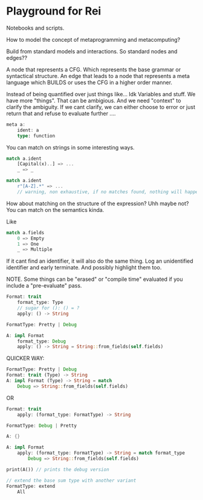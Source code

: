 # Playground for Rei

Notebooks and scripts.

How to model the concept of metaprogramming and metacomputing?

Build from standard models and interactions. So standard nodes and edges??

A node that represents a CFG. Which represents the base grammar or syntactical structure. An edge that leads to a node that represents a meta language which BUILDS or uses the CFG in a higher order manner.

Instead of being quantified over just things like... Idk Variables and stuff. We have more "things". That can be ambigious. And we need "context" to clarify the ambiguity. If we cant clarify, we can either choose to error or just return that and refuse to evaluate further ....

```rust
meta a:
	ident: a
	type: function
```

You can match on strings in some interesting ways.

```rust
match a.ident
    [Capital(x)..] => ...
    _ => _

match a.ident
    r"[A-Z].*" => ...
    // warning, non exhaustive, if no matches found, nothing will happen and the entire expression will early terminate. It will auto log as well by default...
```

How about matching on the structure of the expression? Uhh maybe not?
You can match on the semantics kinda.

Like

```rust
match a.fields
    0 => Empty
    1 => One
    _ => Multiple
```

If it cant find an identifier, it will also do the same thing. Log an unidentified identifier and early terminate. And possibly highlight them too.

NOTE. Some things can be "erased" or "compile time" evaluated if you include a "pre-evaluate" pass.

```rust
Format: trait
    format_type: Type
    // sugar for (): () = ?
    apply: () -> String

FormatType: Pretty | Debug

A: impl Format
    format_type: Debug
    apply: () -> String = String::from_fields(self.fields)
```

QUICKER WAY:

```rust
FormatType: Pretty | Debug
Format: trait (Type) -> String
A: impl Format (Type) -> String = match
    Debug => String::from_fields(self.fields)
```

OR

```rust
Format: trait
    apply: (format_type: FormatType) -> String

FormatType: Debug | Pretty

A: {}

A: impl Format
    apply: (format_type: FormatType) -> String = match format_type
        Debug => String::from_fields(self.fields)

print(A()) // prints the debug version

// extend the base sum type with another variant
FormatType: extend
    All
```
